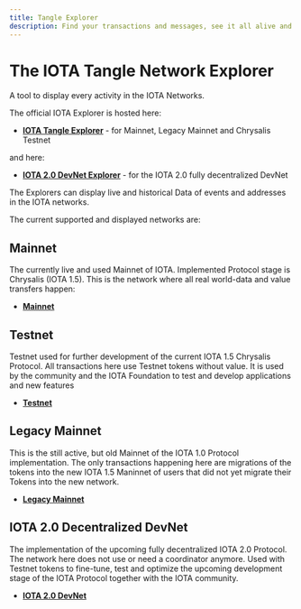 ```yaml
---
title: Tangle Explorer
description: Find your transactions and messages, see it all alive and find historic data and statistics of all IOTA Networks.
---
```



# The IOTA Tangle Network Explorer

A tool to display every activity in the IOTA Networks.

The official IOTA Explorer is hosted here:

- **[IOTA Tangle Explorer](https://explorer.iota.org/mainnet)** - for Mainnet, Legacy Mainnet and Chrysalis Testnet

and here:

- **[IOTA 2.0 DevNet Explorer](https://v2.iota.org/explorer)** - for the IOTA 2.0 fully decentralized DevNet

The Explorers can display live and historical Data of events and addresses in the IOTA networks.

The current supported and displayed networks are:


## Mainnet

The currently live and used Mainnet of IOTA. Implemented Protocol stage is Chrysalis (IOTA 1.5). This is the network where all real world-data and value transfers happen:

- **[Mainnet](https://explorer.iota.org/mainnet)**


## Testnet

Testnet used for further development of the current IOTA 1.5 Chrysalis Protocol. All transactions here use Testnet tokens without value. It is used by the community and the IOTA Foundation to test and develop applications and new features

- **[Testnet](https://explorer.iota.org/testnet)**


## Legacy Mainnet

This is the still active, but old Mainnet of the IOTA 1.0 Protocol implementation. The only transactions happening here are migrations of the tokens into the new IOTA 1.5 Maninnet of users that did not yet migrate their Tokens into the new network.

- **[Legacy Mainnet](https://explorer.iota.org/legacy-mainnet)**

## IOTA 2.0 Decentralized DevNet

The implementation of the upcoming fully decentralized IOTA 2.0 Protocol. The network here does not use or need a coordinator anymore. Used with Testnet tokens to fine-tune, test and optimize the upcoming development stage of the IOTA Protocol together with the IOTA community.

- **[IOTA 2.0 DevNet](https://v2.iota.org/explorer)**
